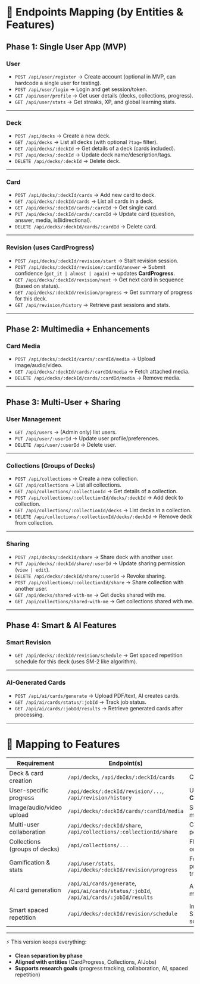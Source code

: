 # 📌 Endpoints Mapping (by Entities & Features)

## **Phase 1: Single User App (MVP)**

### User

* `POST /api/user/register` → Create account (optional in MVP, can hardcode a single user for testing).
* `POST /api/user/login` → Login and get session/token.
* `GET /api/user/profile` → Get user details (decks, collections, progress).
* `GET /api/user/stats` → Get streaks, XP, and global learning stats.

---

### Deck

* `POST /api/decks` → Create a new deck.
* `GET /api/decks` → List all decks (with optional `?tag=` filter).
* `GET /api/decks/:deckId` → Get details of a deck (cards included).
* `PUT /api/decks/:deckId` → Update deck name/description/tags.
* `DELETE /api/decks/:deckId` → Delete deck.

---

### Card

* `POST /api/decks/:deckId/cards` → Add new card to deck.
* `GET /api/decks/:deckId/cards` → List all cards in a deck.
* `GET /api/decks/:deckId/cards/:cardId` → Get single card.
* `PUT /api/decks/:deckId/cards/:cardId` → Update card (question, answer, media, isBidirectional).
* `DELETE /api/decks/:deckId/cards/:cardId` → Delete card.

---

### Revision (uses **CardProgress**)

* `POST /api/decks/:deckId/revision/start` → Start revision session.
* `POST /api/decks/:deckId/revision/:cardId/answer` → Submit confidence (`got_it | almost | again`) → updates **CardProgress**.
* `GET /api/decks/:deckId/revision/next` → Get next card in sequence (based on status).
* `GET /api/decks/:deckId/revision/progress` → Get summary of progress for this deck.
* `GET /api/revision/history` → Retrieve past sessions and stats.

---

## **Phase 2: Multimedia + Enhancements**

### Card Media

* `POST /api/decks/:deckId/cards/:cardId/media` → Upload image/audio/video.
* `GET /api/decks/:deckId/cards/:cardId/media` → Fetch attached media.
* `DELETE /api/decks/:deckId/cards/:cardId/media` → Remove media.

---

## **Phase 3: Multi-User + Sharing**

### User Management

* `GET /api/users` → (Admin only) list users.
* `PUT /api/user/:userId` → Update user profile/preferences.
* `DELETE /api/user/:userId` → Delete user.

---

### Collections (Groups of Decks)

* `POST /api/collections` → Create a new collection.
* `GET /api/collections` → List all collections.
* `GET /api/collections/:collectionId` → Get details of a collection.
* `POST /api/collections/:collectionId/decks/:deckId` → Add deck to collection.
* `GET /api/collections/:collectionId/decks` → List decks in a collection.
* `DELETE /api/collections/:collectionId/decks/:deckId` → Remove deck from collection.

---

### Sharing

* `POST /api/decks/:deckId/share` → Share deck with another user.
* `PUT /api/decks/:deckId/share/:userId` → Update sharing permission (`view | edit`).
* `DELETE /api/decks/:deckId/share/:userId` → Revoke sharing.
* `POST /api/collections/:collectionId/share` → Share collection with another user.
* `GET /api/decks/shared-with-me` → Get decks shared with me.
* `GET /api/collections/shared-with-me` → Get collections shared with me.

---

## **Phase 4: Smart & AI Features**

### Smart Revision

* `GET /api/decks/:deckId/revision/schedule` → Get spaced repetition schedule for this deck (uses SM-2 like algorithm).

---

### AI-Generated Cards

* `POST /api/ai/cards/generate` → Upload PDF/text, AI creates cards.
* `GET /api/ai/cards/status/:jobId` → Track job status.
* `GET /api/ai/cards/:jobId/results` → Retrieve generated cards after processing.

---

# 📌 Mapping to Features

| Requirement                   | Endpoint(s)                                                                             | Notes                           |
| ----------------------------- | --------------------------------------------------------------------------------------- | ------------------------------- |
| Deck & card creation          | `/api/decks`, `/api/decks/:deckId/cards`                                                | Core CRUD                       |
| User-specific progress        | `/api/decks/:deckId/revision/...`, `/api/revision/history`                              | Uses **CardProgress**           |
| Image/audio/video upload      | `/api/decks/:deckId/cards/:cardId/media`                                                | Supports multimedia             |
| Multi-user collaboration      | `/api/decks/:deckId/share`, `/api/collections/:collectionId/share`                      | Controlled permissions          |
| Collections (groups of decks) | `/api/collections/...`                                                                  | Flexible organization           |
| Gamification & stats          | `/api/user/stats`, `/api/decks/:deckId/revision/progress`                               | For streaks + progress tracking |
| AI card generation            | `/api/ai/cards/generate`, `/api/ai/cards/status/:jobId`, `/api/ai/cards/:jobId/results` | Async job model                 |
| Smart spaced repetition       | `/api/decks/:deckId/revision/schedule`                                                  | Implements SM-2 like scheduling |

---

⚡ This version keeps everything:

* **Clean separation by phase**
* **Aligned with entities** (CardProgress, Collections, AIJobs)
* **Supports research goals** (progress tracking, collaboration, AI, spaced repetition)